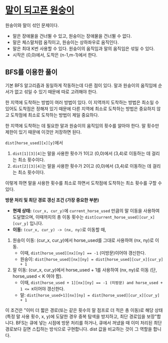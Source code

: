 # [말이 되고픈 원숭이](https://www.acmicpc.net/problem/1600)

원숭이와 말이 섞인 문제이다. 
- 말은 장애물을 건너뛸 수 있고, 원숭이는 장애물을 건너뛸 수 없다. 
- 말은 체스말처럼 움직이고, 원숭이는 상하좌우로 움직인다.
- 말은 최대 K번 사용할 수 있다. 원숭이의 움직임과 말의 움직임은 섞일 수 있다. 
- 시작은 (0,0)에서, 도착은 (n-1,m-1)에서 한다.

## BFS를 이용한 풀이

기본 BFS 알고리즘과 동일하게 작동하는데 다른 점이 있다. 말과 원숭이의 움직임에 순서가 없고 섞일 수 있기 때문에 따로 고려해야 한다.

한 지역에 도착하는 방법이 여러 방법이 있다. 이 지역까지 도착하는 방법은 최소일 수 있어도 도착점은 정해져 있기 때문에 다른 지역에 최소로 도착하는 방법은 중요하지 않고 도착점에 최소로 도착하는 방법이 제일 중요하다.

한 지역에 도착하는 데 필요한 말과 원숭이의 움직임의 횟수를 알아야 한다. 말 횟수만 제한이 있기 때문에 이것만 저장하면 된다.

`dist[horse_used][x][y]`에서 

1. `dist[1][3][4]`는 말을 사용한 횟수가 1이고 (0,0)에서 (3,4)로 이동하는 데 걸리는 최소 횟수이다.
2. `dist[2][3][4]`는 말을 사용한 횟수가 2이고 (0,0)에서 (3,4)로 이동하는 데 걸리는 최소 횟수이다.

이렇게 하면 말을 사용한 횟수를 최소로 하면서 도착점에 도착하는 최소 횟수를 구할 수 있다.

**방문 처리 및 최단 경로 갱신 조건 (가장 중요한 부분)**

- **현재 상태:** `(cur_x, cur_y)`에 `current_horse_used` 만큼의 말 이동을 사용하여 도달했으며, 이때까지의 총 이동 횟수는 `dist[current_horse_used][cur_x][cur_y]` 입니다.
- **이동:** `(cur_x, cur_y) -> (nx, ny)`로 이동할 때,

1. 원숭이 이동: (cur_x, cur_y)에서 horse_used를 그대로 사용하여 (nx, ny)로 이동. 
    - 이때, `dist[horse_used][nx][ny] == -1` (미방문)이어야 갱신한다.
    - 원숭이: `dist[horse_used][nx][ny] = dist[horse_used][cur_x][cur_y] + 1`
2. 말 이동: (cur_x, cur_y)에서 horse_used + 1를 사용하여 (nx, ny)로 이동 (단, horse_used < K 여야 함). 
    - 이때, `dist[horse_used + 1][nx][ny] == -1 (미방문) and horse_used + 1 <= K`이어야 갱신한다.
    - 말: `dist[horse_used+1][nx][ny] = dist[horse_used][cur_x][cur_y] + 1`

이 조건은 "이미 더 짧은 경로(또는 같은 횟수의 말 점프로 더 적은 총 이동)로 해당 상태 (특정 말 사용 횟수, x, y)에 도달한 경우 중복 탐색을 방지하고, 최단 경로임을 보장"합니다. BFS는 큐에 넣는 시점에 방문 처리를 하거나, 큐에서 꺼냈을 때 이미 처리된 최단 경로보다 길면 스킵하는 방식으로 구현합니다. dist 값을 비교하는 것이 그 역할을 합니다.